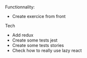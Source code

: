 Functionnality:
- Create exercice from front 

Tech
- Add redux
- Create some tests jest
- Create some tests stories
- Check how to really use lazy react


